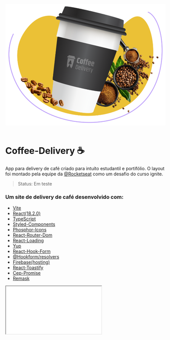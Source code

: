 <div align="center">
  <img src='./src/assets/bannerHome.svg' />
</div>
<br />

# Coffee-Delivery ☕

<p> App para delivery de café criado para intuíto estudantil e portifólio. O layout foi montado pela equipe da <a href='https://github.com/Rocketseat'>@Rocketseat</a> como um desafio do curso ignite.</p>

> Status: Em teste

### Um site de delivery de café desenvolvido com:

- <a href='https://vitejs.dev/' target='_blank'>Vite</a>
- <a href='https://reactjs.org/' target='_blank'>React(18.2.0)</a>
- <a href='https://www.typescriptlang.org/' target='_blank'>TypeScript</a>
- <a href='https://styled-components.com/' target='_blank'>Styled-Components</a>
- <a href='https://phosphoricons.com/' target='_blank'>Phosphor-Icons</a>
- <a href='https://reactrouter.com/en/main' target='_blank'>React-Router-Dom</a>
- <a href='https://github.com/fakiolinho/react-loading' target='_blank'>React-Loading</a>
- <a href='https://github.com/jquense/yup' target='_blank'>Yup</a>
- <a href='https://react-hook-form.com/' target='_blank'>React-Hook-Form</a>
- <a href='https://www.npmjs.com/package/@hookform/resolvers' target='_blank'>@Hookform/resolvers</a>
- <a href='https://firebase.google.com/' target='_blank'>Firebase(hosting)</a>
- <a href='https://fkhadra.github.io/react-toastify/introduction' target='_blank'>React-Toastify</a>
- <a href='https://github.com/BrasilAPI/cep-promise' target='_blank'>Cep-Promise</a>
- <a href='https://github.com/brunobertolini/remask#readme' target='_blank'>Remask</a>

<iframe src='./.github/demonstration.gif'></iframe>
